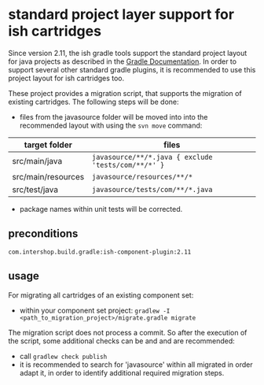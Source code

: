 # standard project layer support for ish cartridges

Since version 2.11, the ish gradle tools support the standard project layout for java projects
as described in the [Gradle Documentation](https://docs.gradle.org/current/userguide/java_plugin.html).
In order to support several other standard gradle plugins, it is recommended to use this project
layout for ish cartridges too.

These project provides a migration script, that supports the migration of existing cartridges.
The following steps will be done:

* files from the javasource folder will be moved into into the recommended layout
  with using the `svn move` command:

|target folder          | files                                                   |
|-----------------------|---------------------------------------------------------|
| src/main/java         | `javasource/**/*.java { exclude 'tests/com/**/*' }`     |
| src/main/resources    | `javasource/resources/**/*`                             |
| src/test/java         | `javasource/tests/com/**/*.java`                        |

* package names within unit tests will be corrected.


## preconditions

`com.intershop.build.gradle:ish-component-plugin:2.11`


## usage

For migrating all cartridges of an existing component set:

* within your component set project: `gradlew -I <path_to_migration_project>/migrate.gradle migrate`

The migration script does not process a commit. So after the execution of the script, some additional checks can be
and and are recommended:

* call `gradlew check publish`
* it is recommended to search for 'javasource' within all migrated in order adapt it, in order to identify
  additional required migration steps.




